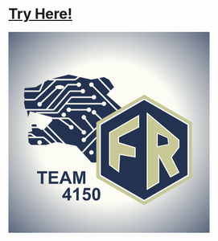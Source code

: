 # [Try Here!](https://academy.cs.cmu.edu/sharing/grayElephant2668)
![](cs-academy-canvas.png "Preview Image")
